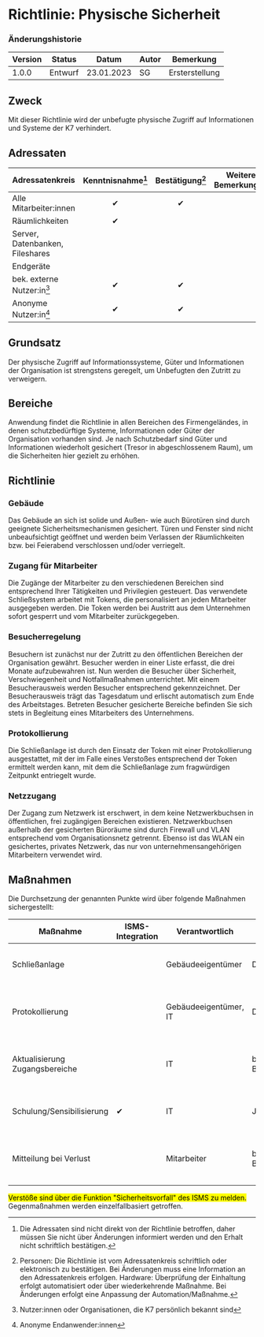 # Richtlinie: Physische Sicherheit

### Änderungshistorie

| Version | Status  | Datum      | Autor | Bemerkung      |
| ------- | ------- | ---------- | ----- | -------------- |
| 1.0.0   | Entwurf | 23.01.2023 | SG    | Ersterstellung |

## Zweck

Mit dieser Richtlinie wird der unbefugte physische Zugriff auf Informationen und Systeme der K7 verhindert.

## Adressaten

| Adressatenkreis                 | Kenntnisnahme[^3] | Bestätigung[^4] | Weitere Bemerkungen |
| ------------------------------- | :---------------: | :-------------: | ------------------- |
| Alle Mitarbeiter:innen          |         ✔         |        ✔        |                     |
| Räumlichkeiten                  |         ✔         |                 |                     |
| Server, Datenbanken, Fileshares |                   |                 |                     |
| Endgeräte                       |                   |                 |                     |
| bek. externe Nutzer:in[^1]      |         ✔         |        ✔        |                     |
| Anonyme Nutzer:in[^2]           |         ✔         |        ✔        |                     |

[^1]: Nutzer:innen oder Organisationen, die K7 persönlich bekannt sind
[^2]: Anonyme Endanwender:innen
[^3]: Die Adressaten sind nicht direkt von der Richtlinie betroffen, daher müssen Sie nicht über Änderungen informiert werden und den Erhalt nicht schriftlich bestätigen.
[^4]: Personen: Die Richtlinie ist vom Adressatenkreis schriftlich oder elektronisch zu bestätigen. Bei Änderungen muss eine Information an den Adressatenkreis erfolgen. Hardware: Überprüfung der Einhaltung erfolgt automatisiert oder über wiederkehrende Maßnahme. Bei Änderungen erfolgt eine Anpassung der Automation/Maßnahme.

## Grundsatz

Der physische Zugriff auf Informationssysteme, Güter und Informationen der Organisation ist strengstens geregelt, um Unbefugten den Zutritt zu verweigern.

## Bereiche

Anwendung findet die Richtlinie in allen Bereichen des Firmengeländes, in denen schutzbedürftige Systeme, Informationen oder Güter der Organisation vorhanden sind.
Je nach Schutzbedarf sind Güter und Informationen wiederholt gesichert (Tresor in abgeschlossenem Raum), um die Sicherheiten hier gezielt zu erhöhen.

## Richtlinie
### Gebäude
Das Gebäude an sich ist solide und Außen- wie auch Bürotüren sind durch geeignete Sicherheitsmechanismen gesichert.
Türen und Fenster sind nicht unbeaufsichtigt geöffnet und werden beim Verlassen der Räumlichkeiten bzw. bei Feierabend verschlossen und/oder verriegelt.

### Zugang für Mitarbeiter
Die Zugänge der Mitarbeiter zu den verschiedenen Bereichen sind entsprechend Ihrer Tätigkeiten und Privilegien gesteuert.
Das verwendete Schließsystem arbeitet mit Tokens, die personalisiert an jeden Mitarbeiter ausgegeben werden. Die Token werden bei Austritt aus dem Unternehmen sofort gesperrt und vom Mitarbeiter zurückgegeben.

### Besucherregelung
Besuchern ist zunächst nur der Zutritt zu den öffentlichen Bereichen der Organisation gewährt. Besucher werden in einer Liste erfasst, die drei Monate aufzubewahren ist.
Nun werden die Besucher über Sicherheit, Verschwiegenheit und Notfallmaßnahmen unterrichtet.
Mit einem Besucherausweis werden Besucher entsprechend gekennzeichnet. Der Besucherausweis trägt das Tagesdatum und erlischt automatisch zum Ende des Arbeitstages.
Betreten Besucher gesicherte Bereiche befinden Sie sich stets in Begleitung eines Mitarbeiters des Unternehmens.

### Protokollierung
Die Schließanlage ist durch den Einsatz der Token mit einer Protokollierung ausgestattet, mit der im Falle eines Verstoßes entsprechend der Token ermittelt werden kann, mit dem die Schließanlage zum fragwürdigen Zeitpunkt entriegelt wurde.

### Netzzugang
Der Zugang zum Netzwerk ist erschwert, in dem keine Netzwerkbuchsen in öffentlichen, frei zugängigen Bereichen existieren. Netzwerkbuchsen außerhalb der gesicherten Büroräume sind durch Firewall und VLAN entsprechend vom Organisationsnetz getrennt.
Ebenso ist das WLAN ein gesichertes, privates Netzwerk, das nur von unternehmensangehörigen Mitarbeitern verwendet wird.


## Maßnahmen
Die Durchsetzung der genannten Punkte wird über folgende Maßnahmen sichergestellt:

| Maßnahme                           | ISMS-Integration | Verantwortlich           | Turnus        | Beschreibung                                                                                                                                                        |
| ---------------------------------- | ---------------- | ------------------------ | ------------- | ------------------------------------------------------------------------------------------------------------------------------------------------------------------- |
| Schließanlage                      |                  | Gebäudeeigentümer        | Dauerhaft     | Geeignete Schließanlage ist installiert und im Einsatz |
| Protokollierung                    |                  | Gebäudeeigentümer, IT    | Dauerhaft     | Protokollierung erfolgt durch Schließanlage, Auswertung bei Bedarf durch IT |
| Aktualisierung Zugangsbereiche     |                  | IT                       | bei Bedarf    | Bei Bedarf erfolgt Anpassung der Befugnisse (Abteilungswechsel, ...)  |
| Schulung/Sensibilisierung          | ✔                | IT                       | Jährlich      | Schulung zum Thema Besucher, Türen/Fenster, Schließanlage |
| Mitteilung bei Verlust             |                  | Mitarbeiter              | bei Bedarf    | unverzügliche Mitteilung der Mitarbeiter bei Verlust des Zugangstoken |

<mark>Verstöße sind über die Funktion "Sicherheitsvorfall" des ISMS zu melden.</mark> Gegenmaßnahmen werden einzelfallbasiert getroffen.